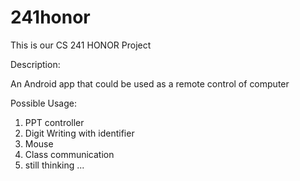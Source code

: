 241honor
========
This is our CS 241 HONOR Project

Description:

An Android app that could be used as a remote control of computer

Possible Usage:
1. PPT controller
2. Digit Writing with identifier
3. Mouse
4. Class communication
5. still thinking ...
